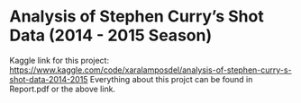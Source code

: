 # Analysis of Stephen Curryʼs Shot Data (2014 - 2015 Season)
Kaggle link for this project: https://www.kaggle.com/code/xaralamposdel/analysis-of-stephen-curry-s-shot-data-2014-2015
Everything about this projct can be found in Report.pdf or the above link.
